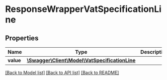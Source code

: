 # ResponseWrapperVatSpecificationLine

## Properties
Name | Type | Description | Notes
------------ | ------------- | ------------- | -------------
**value** | [**\Swagger\Client\Model\VatSpecificationLine**](VatSpecificationLine.md) |  | [optional] 

[[Back to Model list]](../README.md#documentation-for-models) [[Back to API list]](../README.md#documentation-for-api-endpoints) [[Back to README]](../README.md)


